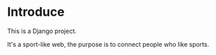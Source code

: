 # Introduce

This is a Django project.

It's a sport-like web, the purpose is to connect people who like sports.